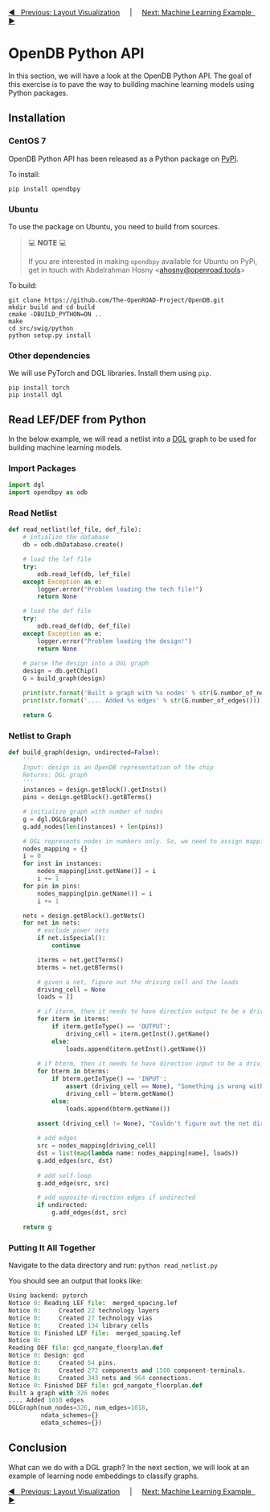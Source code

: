 [:arrow_backward: &nbsp; Previous: Layout Visualization](../6_layout_visualization) &nbsp;&nbsp;&nbsp;&nbsp;|&nbsp;&nbsp;&nbsp;&nbsp;        [Next: Machine Learning Example &nbsp; :arrow_forward:](../8_machine_learning_example)

# OpenDB Python API

In this section, we will have a look at the OpenDB Python API. The goal of this exercise is to pave the way to building machine learning models using Python packages.

## Installation

### CentOS 7

OpenDB Python API has been released as a Python package on [PyPI](https://pypi.org/project/opendbpy/).

To install:

```Shell
pip install opendbpy
```

### Ubuntu

To use the package on Ubuntu, you need to build from sources.

> :computer: **NOTE** :computer:
> 
> If you are interested in making `opendbpy` available for Ubuntu on PyPi, get in touch with Abdelrahman Hosny <<ahosny@openroad.tools>>

To build:

```Shell
git clone https://github.com/The-OpenROAD-Project/OpenDB.git
mkdir build and cd build
cmake -DBUILD_PYTHON=ON ..
make
cd src/swig/python
python setup.py install
```

### Other dependencies

We will use PyTorch and DGL libraries. Install them using `pip`.

```Shell
pip install torch
pip install dgl
```

## Read LEF/DEF from Python

In the below example, we will read a netlist into a [DGL](https://www.dgl.ai/) graph to be used for building machine learning models.

### Import Packages

```Python
import dgl
import opendbpy as odb
```

### Read Netlist

```Python
def read_netlist(lef_file, def_file):
    # intialize the database
    db = odb.dbDatabase.create()

    # load the lef file
    try:
        odb.read_lef(db, lef_file)
    except Exception as e:
        logger.error("Problem loading the tech file!")
        return None

    # load the def file
    try:
        odb.read_def(db, def_file)
    except Exception as e:
        logger.error("Problem loading the design!")
        return None
    
    # parse the design into a DGL graph
    design = db.getChip()
    G = build_graph(design)

    print(str.format('Built a graph with %s nodes' % str(G.number_of_nodes())))
    print(str.format('.... Added %s edges' % str(G.number_of_edges())))

    return G
```

### Netlist to Graph

```Python
def build_graph(design, undirected=False):
    '''
    Input: design is an OpenDB representation of the chip
    Returns: DGL graph
    '''
    instances = design.getBlock().getInsts()
    pins = design.getBlock().getBTerms()

    # initialize graph with number of nodes
    g = dgl.DGLGraph()
    g.add_nodes(len(instances) + len(pins))

    # DGL represents nodes in numbers only. So, we need to assign mapping
    nodes_mapping = {}
    i = 0
    for inst in instances:
        nodes_mapping[inst.getName()] = i
        i += 1
    for pin in pins:
        nodes_mapping[pin.getName()] = i
        i += 1

    nets = design.getBlock().getNets()
    for net in nets:
        # exclude power nets
        if net.isSpecial():
            continue

        iterms = net.getITerms()
        bterms = net.getBTerms()

        # given a net, figure out the driving cell and the loads
        driving_cell = None
        loads = []

        # if iterm, then it needs to have direction output to be a driving cell
        for iterm in iterms:
            if iterm.getIoType() == 'OUTPUT':
                driving_cell = iterm.getInst().getName()
            else:
                loads.append(iterm.getInst().getName())
        
        # if bterm, then it needs to have direction input to be a driving cell
        for bterm in bterms:
            if bterm.getIoType() == 'INPUT':
                assert (driving_cell == None), "Something is wrong with the directions!"
                driving_cell = bterm.getName()
            else:
                loads.append(bterm.getName())
        
        assert (driving_cell != None), "Couldn't figure out the net directions"

        # add edges
        src = nodes_mapping[driving_cell]
        dst = list(map(lambda name: nodes_mapping[name], loads))
        g.add_edges(src, dst)
        
        # add self-loop
        g.add_edge(src, src)

        # add opposite-direction edges if undirected
        if undirected:
            g.add_edges(dst, src)

    return g
```

### Putting It All Together

Navigate to the data directory and run: `python read_netlist.py`

You should see an output that looks like:

```Python
Using backend: pytorch
Notice 0: Reading LEF file:  merged_spacing.lef
Notice 0:     Created 22 technology layers
Notice 0:     Created 27 technology vias
Notice 0:     Created 134 library cells
Notice 0: Finished LEF file:  merged_spacing.lef
Notice 0: 
Reading DEF file: gcd_nangate_floorplan.def
Notice 0: Design: gcd
Notice 0:     Created 54 pins.
Notice 0:     Created 272 components and 1508 component-terminals.
Notice 0:     Created 343 nets and 964 connections.
Notice 0: Finished DEF file: gcd_nangate_floorplan.def
Built a graph with 326 nodes
.... Added 1018 edges
DGLGraph(num_nodes=326, num_edges=1018,
         ndata_schemes={}
         edata_schemes={})
```

## Conclusion

What can we do with a DGL graph? In the next section, we will look at an example of learning node embeddings to classify graphs.

[:arrow_backward: &nbsp; Previous: Layout Visualization](../6_layout_visualization) &nbsp;&nbsp;&nbsp;&nbsp;|&nbsp;&nbsp;&nbsp;&nbsp;        [Next: Machine Learning Example &nbsp; :arrow_forward:](../8_machine_learning_example)